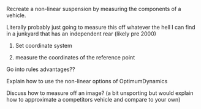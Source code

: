 Recreate a non-linear suspension by measuring the components of a vehicle.

Literally probably just going to measure this off whatever the hell I can find in a junkyard that has an independent rear (likely pre 2000)

1) Set coordinate system

2) measure the coordinates of the reference point

Go into rules advantages??

Explain how to use the non-linear options of OptimumDynamics

Discuss how to measure off an image? (a bit unsporting but would explain how to approximate a competitors vehicle and compare to your own)

